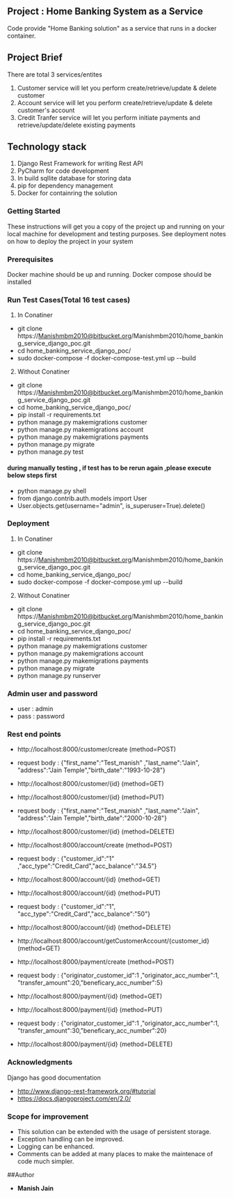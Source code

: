 ## Project :  Home Banking System as a Service

Code provide "Home Banking solution" as a service that runs in a docker container.

## Project Brief

There are total 3 services/entites

1. Customer service will let you perform create/retrieve/update & delete customer 
2. Account service will let you perform create/retrieve/update & delete customer's account
3. Credit Tranfer service will let you perform initiate payments and retrieve/update/delete existing payments
 
## Technology stack

1. Django Rest Framework for writing Rest API
2. PyCharm for code development
3. In build sqllite database for storing data
4. pip for dependency management	
5. Docker for containring the solution


### Getting Started

These instructions will get you a copy of the project up and running on your local machine for development and testing purposes. See deployment notes on how to deploy the project in your system

### Prerequisites

Docker machine should be up and running. Docker compose should be installed

### Run Test Cases(Total 16 test cases)

1. In Conatiner

* git clone https://Manishmbm2010@bitbucket.org/Manishmbm2010/home_banking_service_django_poc.git
* cd home_banking_service_django_poc/
* sudo docker-compose  -f docker-compose-test.yml up --build

2. Without Conatiner

* git clone https://Manishmbm2010@bitbucket.org/Manishmbm2010/home_banking_service_django_poc.git
* cd home_banking_service_django_poc/
* pip install -r requirements.txt
* python manage.py makemigrations customer
* python manage.py makemigrations account
* python manage.py makemigrations payments 
* python manage.py migrate
* python manage.py test

#### during manually testing , if test has to be rerun again ,please execute below steps first

* python manage.py shell
* from django.contrib.auth.models import User
* User.objects.get(username="admin", is_superuser=True).delete()


### Deployment

1. In Conatiner

* git clone https://Manishmbm2010@bitbucket.org/Manishmbm2010/home_banking_service_django_poc.git
* cd home_banking_service_django_poc/
* sudo docker-compose  -f docker-compose.yml up --build

2. Without Conatiner

* git clone https://Manishmbm2010@bitbucket.org/Manishmbm2010/home_banking_service_django_poc.git
* cd home_banking_service_django_poc/
* pip install -r requirements.txt
* python manage.py makemigrations customer
* python manage.py makemigrations account
* python manage.py makemigrations payments 
* python manage.py migrate
* python manage.py runserver


### Admin user and password

* user : admin
* pass : password



### Rest end points


* http://localhost:8000/customer/create 			(method=POST)
* request body : {"first_name":"Test_manish" ,"last_name":"Jain", "address":"Jain Temple","birth_date":"1993-10-28"}
* http://localhost:8000/customer/{id}				(method=GET)
* http://localhost:8000/customer/{id}				(method=PUT) 
* request body : {"first_name":"Test_manish" ,"last_name":"Jain", "address":"Jain Temple","birth_date":"2000-10-28"}
* http://localhost:8000/customer/{id}				(method=DELETE) 

* http://localhost:8000/account/create 				(method=POST)
* request body : {"customer_id":"1" ,"acc_type":"Credit_Card","acc_balance":"34.5"}
* http://localhost:8000/account/{id}				(method=GET)
* http://localhost:8000/account/{id}				(method=PUT) 
* request body : {"customer_id":"1", "acc_type":"Credit_Card","acc_balance":"50"}
* http://localhost:8000/account/{id}				(method=DELETE) 
* http://localhost:8000/account/getCustomerAccount/{customer_id}(method=GET) 

* http://localhost:8000/payment/create 				(method=POST)
* request body : {"originator_customer_id":1 ,"originator_acc_number":1, "transfer_amount":20,"beneficary_acc_number":5}
* http://localhost:8000/payment/{id}				(method=GET)
* http://localhost:8000/payment/{id}				(method=PUT) 
* request body : {"originator_customer_id":1 ,"originator_acc_number":1, "transfer_amount":30,"beneficary_acc_number":20}
* http://localhost:8000/payment/{id}				(method=DELETE) 



### Acknowledgments

Django has good documentation

* http://www.django-rest-framework.org/#tutorial
* https://docs.djangoproject.com/en/2.0/


### Scope for improvement 

* This solution can be extended with the usage of persistent storage.
* Exception handling can be improved.
* Logging can be enhanced.
* Comments can be added at many places to make the maintenace of code much simpler.

##Author

* **Manish Jain**


